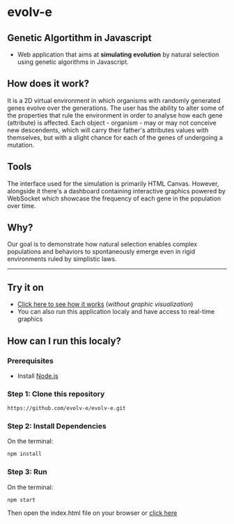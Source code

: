 
# evolv-e
## Genetic Algortithm in Javascript

* Web application that aims at **simulating evolution** by natural selection using genetic algorithms in Javascript. 

## How does it work?
It is a 2D virtual environment in which organisms with randomly generated genes evolve over the generations. The user has the ability to alter some of the properties that rule the environment in order to analyse how each gene (attribute) is affected. Each object - organism - may or may not conceive new descendents, which will carry their father's attributes values with themselves, but with a slight chance for each of the genes of undergoing a mutation.

## Tools
The interface used for the simulation is primarily HTML Canvas. However, alongside it there's a dashboard containing interactive graphics powered by WebSocket which showcase the frequency of each gene in the population over time.

## Why?
Our goal is to demonstrate how natural selection enables complex populations and behaviors to spontaneously emerge even in rigid environments ruled by simplistic laws.

---
## Try it on
* [Click here to see how it works](https://evolv-e.github.io/evolv-e/) (_without graphic visualization_)
* You can also run this application localy and have access to real-time graphics 

## How can I run this localy?
### Prerequisites
* Install [Node.js](https://nodejs.org/en/)

### Step 1: Clone this repository
```bash
https://github.com/evolv-e/evolv-e.git
```

### Step 2: Install Dependencies
On the terminal:
```bash
npm install
```

### Step 3: Run 
On the terminal:
```bash
npm start
```
Then open the index.html file on your browser or [click here](https://evolv-e.github.io/evolv-e/)



